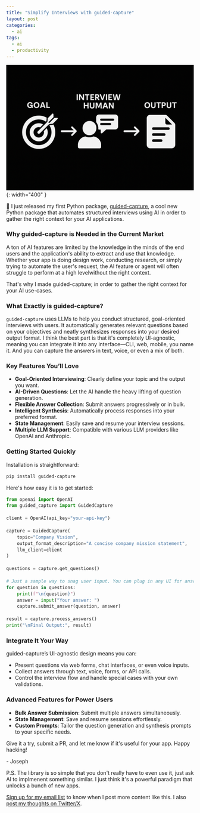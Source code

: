 ```yaml
---
title: "Simplify Interviews with guided-capture"
layout: post
categories:
  - ai
tags:
  - ai
  - productivity
---
```

![](/assets/images/guidedcapture_banner.png){: width="400" }

🎉 I just released my first Python package, [guided-capture](https://github.com/jthack/guided-capture), a cool new Python package that automates structured interviews using AI in order to gather the right context for your AI applications.

### Why guided-capture is Needed in the Current Market

A ton of AI features are limited by the knowledge in the minds of the end users and the application's ability to extract and use that knowledge. Whether your app is doing design work, conducting research, or simply trying to automate the user's request, the AI feature or agent will often struggle to perform at a high levelwithout the right context.

That's why I made guided-capture; in order to gather the right context for your AI use-cases.

### What Exactly is guided-capture?

`guided-capture` uses LLMs to help you conduct structured, goal-oriented interviews with users. It automatically generates relevant questions based on your objectives and neatly synthesizes responses into your desired output format. I think the best part is that it's completely UI-agnostic, meaning you can integrate it into any interface—CLI, web, mobile, you name it. And you can capture the answers in text, voice, or even a mix of both.

### Key Features You’ll Love

- **Goal-Oriented Interviewing**: Clearly define your topic and the output you want.
- **AI-Driven Questions**: Let the AI handle the heavy lifting of question generation.
- **Flexible Answer Collection**: Submit answers progressively or in bulk.
- **Intelligent Synthesis**: Automatically process responses into your preferred format.
- **State Management**: Easily save and resume your interview sessions.
- **Multiple LLM Support**: Compatible with various LLM providers like OpenAI and Anthropic.

### Getting Started Quickly

Installation is straightforward:

```bash
pip install guided-capture
```

Here's how easy it is to get started:

```python
from openai import OpenAI
from guided_capture import GuidedCapture

client = OpenAI(api_key="your-api-key")

capture = GuidedCapture(
    topic="Company Vision",
    output_format_description="A concise company mission statement",
    llm_client=client
)

questions = capture.get_questions()

# Just a sample way to snag user input. You can plug in any UI for answer capture.
for question in questions:
    print(f"\n{question}")
    answer = input("Your answer: ")
    capture.submit_answer(question, answer)

result = capture.process_answers()
print("\nFinal Output:", result)
```

### Integrate It Your Way

guided-capture’s UI-agnostic design means you can:

- Present questions via web forms, chat interfaces, or even voice inputs.
- Collect answers through text, voice, forms, or API calls.
- Control the interview flow and handle special cases with your own validations.

### Advanced Features for Power Users

- **Bulk Answer Submission**: Submit multiple answers simultaneously.
- **State Management**: Save and resume sessions effortlessly.
- **Custom Prompts**: Tailor the question generation and synthesis prompts to your specific needs.

Give it a try, submit a PR, and let me know if it's useful for your app. Happy hacking!

\- Joseph

P.S. The library is so simple that you don't really have to even use it, just ask AI to implmenent something similar. I just think it's a powerful paradigm that unlocks a bunch of new apps.

[Sign up for my email list](https://thacker.beehiiv.com/subscribe) to know when I post more content like this.
I also [post my thoughts on Twitter/X](https://x.com/rez0__).

<meta name="twitter:card" content="summary_large_image" />
<meta name="twitter:site" content="@rez0__" />
<meta name="twitter:creator" content="@rez0__" />
<meta property="og:url" content="https://josephthacker.com/ai/2025/03/26/Simplify-Interviews-with-GuidedCapture.html" />
<meta property="og:title" content="Simplify Interviews with guided-capture" />
<meta property="og:description" content="Streamline structured interviews using guided-capture, an AI-powered Python package that simplifies question generation and response synthesis." />
<meta property="og:image" content="https://josephthacker.com/assets/images/guidedcapture_banner.png" />
